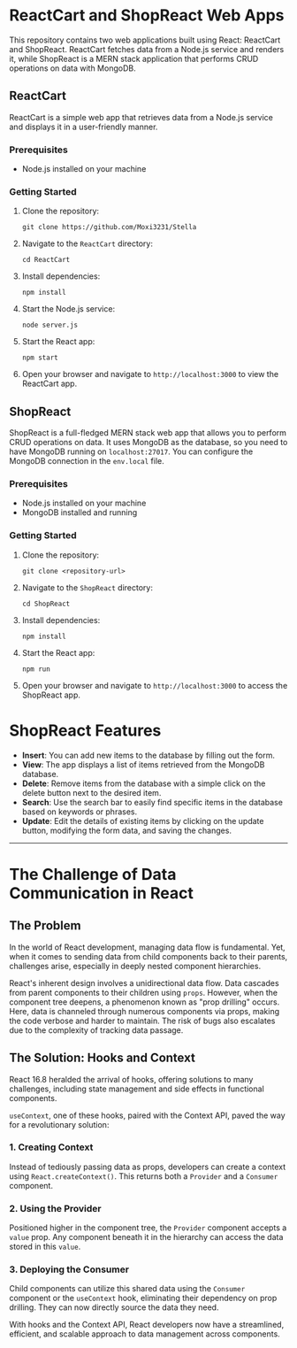 # ReactCart and ShopReact Web Apps

This repository contains two web applications built using React: ReactCart and ShopReact. ReactCart fetches data from a Node.js service and renders it, while ShopReact is a MERN stack application that performs CRUD operations on data with MongoDB.

## ReactCart

ReactCart is a simple web app that retrieves data from a Node.js service and displays it in a user-friendly manner.

### Prerequisites
- Node.js installed on your machine

### Getting Started

1. Clone the repository:

   ```shell
   git clone https://github.com/Moxi3231/Stella
   ```

2. Navigate to the `ReactCart` directory:

   ```shell
   cd ReactCart
   ```

3. Install dependencies:

   ```shell
   npm install
   ```

4. Start the Node.js service:

   ```shell
   node server.js
   ```

5. Start the React app:

   ```shell
   npm start
   ```

6. Open your browser and navigate to `http://localhost:3000` to view the ReactCart app.

## ShopReact

ShopReact is a full-fledged MERN stack web app that allows you to perform CRUD operations on data. It uses MongoDB as the database, so you need to have MongoDB running on `localhost:27017`. You can configure the MongoDB connection in the `env.local` file.

### Prerequisites
- Node.js installed on your machine
- MongoDB installed and running

### Getting Started

1. Clone the repository:

   ```shell
   git clone <repository-url>
   ```

2. Navigate to the `ShopReact` directory:

   ```shell
   cd ShopReact
   ```



3. Install dependencies:

   ```shell
   npm install
   ```

4. Start the React app:

   ```shell
   npm run 
   ```

6. Open your browser and navigate to `http://localhost:3000` to access the ShopReact app.
# ShopReact Features

- **Insert**: You can add new items to the database by filling out the form.
- **View**: The app displays a list of items retrieved from the MongoDB database.
- **Delete**: Remove items from the database with a simple click on the delete button next to the desired item.
- **Search**: Use the search bar to easily find specific items in the database based on keywords or phrases.
- **Update**: Edit the details of existing items by clicking on the update button, modifying the form data, and saving the changes.

----

# The Challenge of Data Communication in React

## The Problem

In the world of React development, managing data flow is fundamental. Yet, when it comes to sending data from child components back to their parents, challenges arise, especially in deeply nested component hierarchies.

React's inherent design involves a unidirectional data flow. Data cascades from parent components to their children using `props`. However, when the component tree deepens, a phenomenon known as "prop drilling" occurs. Here, data is channeled through numerous components via props, making the code verbose and harder to maintain. The risk of bugs also escalates due to the complexity of tracking data passage.

## The Solution: Hooks and Context

React 16.8 heralded the arrival of hooks, offering solutions to many challenges, including state management and side effects in functional components.

`useContext`, one of these hooks, paired with the Context API, paved the way for a revolutionary solution:

### 1. Creating Context

Instead of tediously passing data as props, developers can create a context using `React.createContext()`. This returns both a `Provider` and a `Consumer` component.

### 2. Using the Provider

Positioned higher in the component tree, the `Provider` component accepts a `value` prop. Any component beneath it in the hierarchy can access the data stored in this `value`.

### 3. Deploying the Consumer

Child components can utilize this shared data using the `Consumer` component or the `useContext` hook, eliminating their dependency on prop drilling. They can now directly source the data they need.

With hooks and the Context API, React developers now have a streamlined, efficient, and scalable approach to data management across components.

